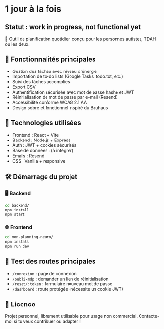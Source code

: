 # 1 jour à la fois

## Statut : work in progress, not functional yet

🧠 Outil de planification quotidien conçu pour les personnes autistes, TDAH ou les deux.

## 🚀 Fonctionnalités principales

- Gestion des tâches avec niveau d'énergie
- Importation de to-do lists (Google Tasks, todo.txt, etc.)
- Suivi des tâches accomplies
- Export CSV
- Authentification sécurisée avec mot de passe hashé et JWT
- Réinitialisation de mot de passe par e-mail (Resend)
- Accessibilité conforme WCAG 2.1 AA
- Design sobre et fonctionnel inspiré du Bauhaus

## 🔧 Technologies utilisées

- Frontend : React + Vite
- Backend : Node.js + Express
- Auth : JWT + cookies sécurisés
- Base de données : (à intégrer)
- Emails : Resend
- CSS : Vanilla + responsive

## 🛠️ Démarrage du projet

### 🖥 Backend

```bash
cd backend/
npm install
npm start
```

### 🌐 Frontend

```bash
cd mon-planning-neuro/
npm install
npm run dev
```

## 🧪 Test des routes principales

- `/connexion` : page de connexion
- `/oubli-mdp` : demander un lien de réinitialisation
- `/reset/:token` : formulaire nouveau mot de passe
- `/dashboard` : route protégée (nécessite un cookie JWT)

## 📜 Licence

Projet personnel, librement utilisable pour usage non commercial. Contacte-moi si tu veux contribuer ou adapter !
